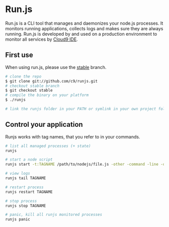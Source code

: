 # Run.js

Run.js is a CLI tool that manages and daemonizes your node.js processes.
It monitors running applications, collects logs and makes sure they are always running.
Run.js is developed by and used on a production environment to monitor all services by [Cloud9 IDE](https://c9.io).

## First use

When using run.js, please use the [stable](https://github.com/c9/runjs/tree/stable) branch.

```sh
# clone the repo
$ git clone git://github.com/c9/runjs.git
# checkout stable branch
$ git checkout stable
# compile the binary on your platform
$ ./runjs

# link the runjs folder in your PATH or symlink in your own project folder
```

## Control your application

Runjs works with tag names, that you refer to in your commands.

```sh
# list all managed processes (+ state)
runjs

# start a node script
runjs start -t:TAGNAME /path/to/nodejs/file.js -other -command -line -options

# view logs
runjs tail TAGNAME

# restart process
runjs restart TAGNAME

# stop process
runjs stop TAGNAME

# panic, kill all runjs monitored processes
runjs panic
```